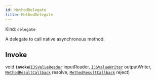 ```yaml
---
id: MethodDelegate
title: MethodDelegate
---
```


Kind: `delegate`

A delegate to call native asynchronous method.

## Invoke
void **`Invoke`**([`IJSValueReader`](IJSValueReader) inputReader, [`IJSValueWriter`](IJSValueWriter) outputWriter, [`MethodResultCallback`](MethodResultCallback) resolve, [`MethodResultCallback`](MethodResultCallback) reject)



